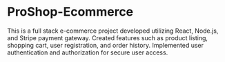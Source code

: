 # ProShop-Ecommerce
This is a full stack e-commerce project developed utilizing React, Node.js, and Stripe payment gateway.
Created features such as product listing, shopping cart, user registration, and order history.
Implemented user authentication and authorization for secure user access.
